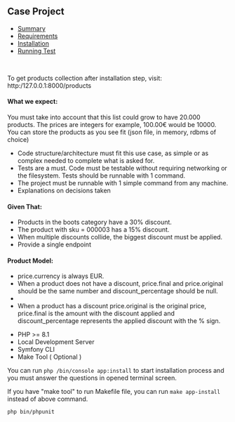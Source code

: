 <h2>Case Project</h2>

<ul>
    <li><a href="#summary">Summary</a></li>
    <li><a href="#reqs">Requirements</a></li>
    <li><a href="#installation">Installation</a></li>
    <li><a href="#tests">Running Test</a></li>
</ul>
<br>
<div id="summary">
    <p>To get products collection after installation step, visit: http:/127.0.0.1:8000/products</p>
    <p>
        <h4>What we expect: </h4>
         <p>
            You must take into account that this list could grow to have 20.000 products.
            The prices are integers for example, 100.00€ would be 10000.
            You can store the products as you see fit (json file, in memory, rdbms of choice)
        </p>
        <ul>
            <li>
                Code structure/architecture must fit this use case, as simple or as complex needed to complete what is asked for.
            </li>
            <li>
                Tests are a must. Code must be testable without requiring networking or the filesystem. Tests should be runnable with 1 command.
            </li>
            <li>The project must be runnable with 1 simple command from any machine.</li>
            <li>Explanations on decisions taken</li>
        </ul>
         <p>
            <h4>Given That: </h4>
            <ul>
                <li>Products in the boots category have a 30% discount.</li>
                <li>The product with sku = 000003 has a 15% discount.</li>
                <li>When multiple discounts collide, the biggest discount must be applied.</li>
                <li>Provide a single endpoint</li>
            </ul>
        </p>
         <p>
            <h4>Product Model: </h4>
            <ul>
                <li>price.currency is always EUR.</li>
                <li>When a product does not have a discount, price.final and price.original should be the   same number and discount_percentage should be null.</li>
                <li></li>
                <li>When a product has a discount price.original is the original price, price.final is the amount with the discount applied and discount_percentage represents the applied discount with the % sign.</li>
            </ul>
        </p>
    </p>
</div>
<div id="reqs">
    <ul>
        <li>PHP >= 8.1 </li>
        <li>Local Development Server</li>
        <li>Symfony CLI </li>
        <li> Make Tool ( Optional )</li>
    </ul>
</div>

<div id="installation">
    <p>You can run <code>php /bin/console app:install</code> to start installation process and you must answer the questions in opened terminal screen.</p>
    <p>If you have "make tool" to run Makefile file, you can run <code>make app-install</code> instead of above command.</p>
</div>

<div id="tests">
    <code>php bin/phpunit</code>
</div>